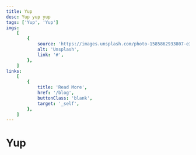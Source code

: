 ```yaml
---
title: Yup
desc: Yup yup yup
tags: ['Yup', 'Yup']
imgs:
    [
        {
            source: 'https://images.unsplash.com/photo-1585862933807-e35bcec7eee7?ixlib=rb-1.2.1&ixid=eyJhcHBfaWQiOjEyMDd9&auto=format&fit=crop&w=631&q=80',
            alt: 'Unsplash',
            link: '#',
        },
    ]
links:
    [
        {
            title: 'Read More',
            href: '/blog',
            buttonClass: 'blank',
            target: '_self',
        },
    ]
---
```


# Yup
